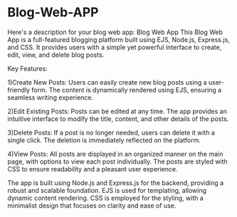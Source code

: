# Blog-Web-APP
 Here's a description for your blog web app:  Blog Web App  This Blog Web App is a full-featured blogging platform built using EJS, Node.js, Express.js, and CSS. It provides users with a simple yet powerful interface to create, edit, view, and delete blog posts.

Key Features:

1)Create New Posts: Users can easily create new blog posts using a user-friendly form. The content is dynamically rendered using EJS, ensuring a seamless writing experience.

2)Edit Existing Posts: Posts can be edited at any time. The app provides an intuitive interface to modify the title, content, and other details of the posts.

3)Delete Posts: If a post is no longer needed, users can delete it with a single click. The deletion is immediately reflected on the platform.

4)View Posts: All posts are displayed in an organized manner on the main page, with options to view each post individually. The posts are styled with CSS to ensure readability and a pleasant user experience.

The app is built using Node.js and Express.js for the backend, providing a robust and scalable foundation. EJS is used for templating, allowing dynamic content rendering. CSS is employed for the styling, with a minimalist design that focuses on clarity and ease of use.

